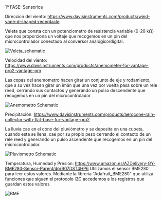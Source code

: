 1ª FASE: Sensorica 

  Direccion del viento: https://www.davisinstruments.com/products/wind-vane-d-shaped-receptacle
  
  Veleta que consta con un potenciometro de resistencia variable (0-20 kΩ) que nos proporciona un voltaje que recogemos en un pin del microcontrolador conectado al 
  conversor analógico/digital.


![Veleta_schematic](https://github.com/MediaLabUniovi/WeatherStation/assets/159242374/de57982b-7076-4cde-a660-335a309e646f)


     

  Velocidad del viento: https://www.davisinstruments.com/products/anemometer-for-vantage-pro2-vantage-pro
  
  Las copas del anemometro hacen girar un conjunto de eje y rodamiento, que a su vez hacen girar un imán que una vez por vuelta pasa sobre un rele reed, cerrando sus contactos y generando un pulso          descendente que recogemos en un pin del microcontrolador
    
 ![Anemometro Schematic](https://github.com/MediaLabUniovi/WeatherStation/assets/159242374/f25c58d4-cc9a-449d-ab5a-3490521289f2)
   
  
  Precipitación: https://www.davisinstruments.com/products/aerocone-rain-collector-with-flat-base-for-vantage-pro2
  
  La lluvia cae en el cono del pluviómetro y se deposita en una cubeta, cuando esta se llena, cae por su propio peso cerrando el contacto de un rele reed y generando un pulso ascendente que recogemos en      un pin del microcontrolador. 


    
![Pluviometro Schematic](https://github.com/MediaLabUniovi/WeatherStation/assets/159242374/7625b989-4968-402c-82ac-e03e56dfb308)


Temperatura, Humedad y Presión: https://www.amazon.es/AZDelivery-GY-BME280-Sensor-Parent/dp/B07D8T4HP6
  Utilizamos el sensor BME280 para leer estos valores. Mediante la libreria "Adafruit_BME280" que utiliza funciones que siguen el protocolo I2C accedemos a los registros que guardan estos valores 

  ![BME](https://github.com/MediaLabUniovi/WeatherStation/assets/159242374/6bb0c832-5b1d-417c-b621-b2cb0a0b4f2b)

